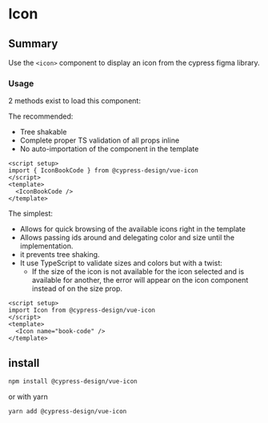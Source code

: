 # Icon

## Summary

Use the `<icon>` component to display an icon from the cypress figma library.

### Usage

2 methods exist to load this component:

The recommended:

- Tree shakable
- Complete proper TS validation of all props inline
- No auto-importation of the component in the template

```vue
<script setup>
import { IconBookCode } from @cypress-design/vue-icon
</script>
<template>
  <IconBookCode />
</template>
```

The simplest:

- Allows for quick browsing of the available icons right in the template
- Allows passing ids around and delegating color and size until the implementation.
- it prevents tree shaking.
- It use TypeScript to validate sizes and colors but with a twist:
  - If the size of the icon is not available for the icon selected and is available for another, the error will appear on the icon component instead of on the size prop.

```vue
<script setup>
import Icon from @cypress-design/vue-icon
</script>
<template>
  <Icon name="book-code" />
</template>
```

## install

```bash
npm install @cypress-design/vue-icon
```

or with yarn

```bash
yarn add @cypress-design/vue-icon
```
